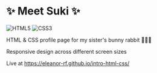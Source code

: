 # ✨ Meet Suki ✨
![HTML5](https://img.shields.io/badge/html5-%23E34F26.svg?style=for-the-badge&logo=html5&logoColor=white) ![CSS3](https://img.shields.io/badge/css3-%231572B6.svg?style=for-the-badge&logo=css3&logoColor=white)

HTML & CSS profile page for my sister's bunny rabbit 🐰🥕🎀

Responsive design across different screen sizes

Live at <a href="https://eleanor-rf.github.io/intro-html-css/" target="blank">https://eleanor-rf.github.io/intro-html-css/</a>
